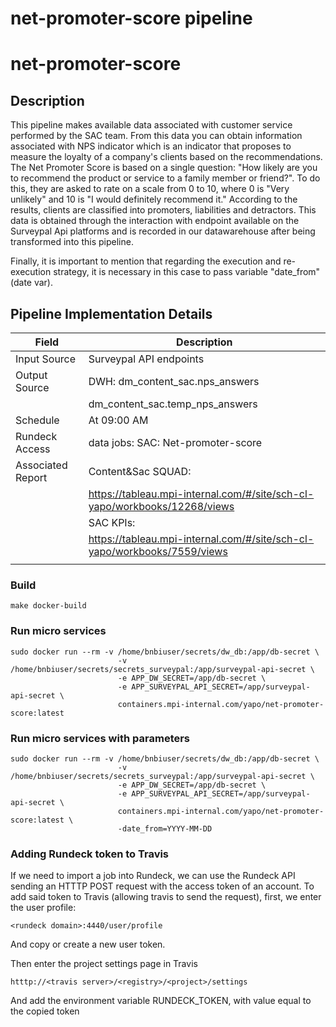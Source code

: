 # net-promoter-score pipeline 

# net-promoter-score

## Description

This pipeline makes available data associated with customer service performed by the SAC team. From this data you can obtain information associated with NPS indicator which is an indicator that proposes to measure the loyalty of a company's clients based on the recommendations. The Net Promoter Score is based on a single question: "How likely are you to recommend the product or service to a family member or friend?". To do this, they are asked to rate on a scale from 0 to 10, where 0 is "Very unlikely" and 10 is "I would definitely recommend it." According to the results, clients are classified into promoters, liabilities and detractors. This data is obtained through the interaction with endpoint available on the Surveypal Api platforms and is recorded in our datawarehouse after being transformed into this pipeline.

Finally, it is important to mention that regarding the execution and re-execution strategy, it is necessary in this case to pass variable "date_from" (date var).

## Pipeline Implementation Details

|   Field           | Description                                                                 |
|-------------------|-----------------------------------------------------------------------------|
| Input Source      | Surveypal API endpoints                                                     |
| Output Source     | DWH: dm_content_sac.nps_answers                                             |
|                   |      dm_content_sac.temp_nps_answers                                        |
| Schedule          | At 09:00 AM                                                                 |
| Rundeck Access    | data jobs: SAC: Net-promoter-score                                          |
| Associated Report | Content&Sac SQUAD:                                                          |
|                   |    https://tableau.mpi-internal.com/#/site/sch-cl-yapo/workbooks/12268/views|
|                   | SAC KPIs:                                                                   |
|                   |    https://tableau.mpi-internal.com/#/site/sch-cl-yapo/workbooks/7559/views |
|                   |                                                                             |


### Build
```
make docker-build
```

### Run micro services
```
sudo docker run --rm -v /home/bnbiuser/secrets/dw_db:/app/db-secret \
                        -v /home/bnbiuser/secrets/secrets_surveypal:/app/surveypal-api-secret \
                        -e APP_DW_SECRET=/app/db-secret \
                        -e APP_SURVEYPAL_API_SECRET=/app/surveypal-api-secret \
                        containers.mpi-internal.com/yapo/net-promoter-score:latest
```

### Run micro services with parameters

```
sudo docker run --rm -v /home/bnbiuser/secrets/dw_db:/app/db-secret \
                        -v /home/bnbiuser/secrets/secrets_surveypal:/app/surveypal-api-secret \
                        -e APP_DW_SECRET=/app/db-secret \
                        -e APP_SURVEYPAL_API_SECRET=/app/surveypal-api-secret \
                        containers.mpi-internal.com/yapo/net-promoter-score:latest \
                        -date_from=YYYY-MM-DD
```

### Adding Rundeck token to Travis

If we need to import a job into Rundeck, we can use the Rundeck API
sending an HTTTP POST request with the access token of an account.
To add said token to Travis (allowing travis to send the request),
first, we enter the user profile:
```
<rundeck domain>:4440/user/profile
```
And copy or create a new user token.

Then enter the project settings page in Travis
```
htttp://<travis server>/<registry>/<project>/settings
```
And add the environment variable RUNDECK_TOKEN, with value equal
to the copied token
